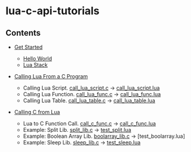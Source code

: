 # lua-c-api-tutorials

## Contents

* [Get Started](./doc/01_get_started.md)
  * [Hello World](./src/01.hello.c)
  * [Lua Stack](./src/02_stack.c)

* [Calling Lua From a C Program](./doc/02_calling_lua_from_a_c_program.md)
  * Calling Lua Script.  [call_lua_script.c](./src/03_call_lua_script.c) -> [call_lua_script.lua](./src/call_lua_script.lua)
  * Calling Lua Function.  [call_lua_func.c](./src/04_call_lua_func.c) -> [call_lua_func.lua](./src/call_lua_script.lua)
  * Calling Lua Table.  [call_lua_table.c](./src/05_call_lua_table.c) -> [call_lua_table.lua](./src/call_lua_table.lua)

* [Calling C from Lua](/doc/03_calling_c_from_lua.md)
  * Lua to C Function Call.  [call_c_func.c](./src/06_call_lua_script.c) -> [call_c_func.lua](./src/call_c_func.lua)
  * Example: Split Lib.  [split_lib.c](./src/07_split_lib.c) -> [test_split.lua](./src/test_split.lua)
  * Example: Boolean Array Lib.  [boolarray_lib.c](./src/08_boolarray_lib.c) -> [test_boolarray.lua]
  * Example: Sleep Lib.  [sleep_lib.c](./src/09_sleep_lib.c) -> [test_sleep.lua](./src/test_sleep.lua)